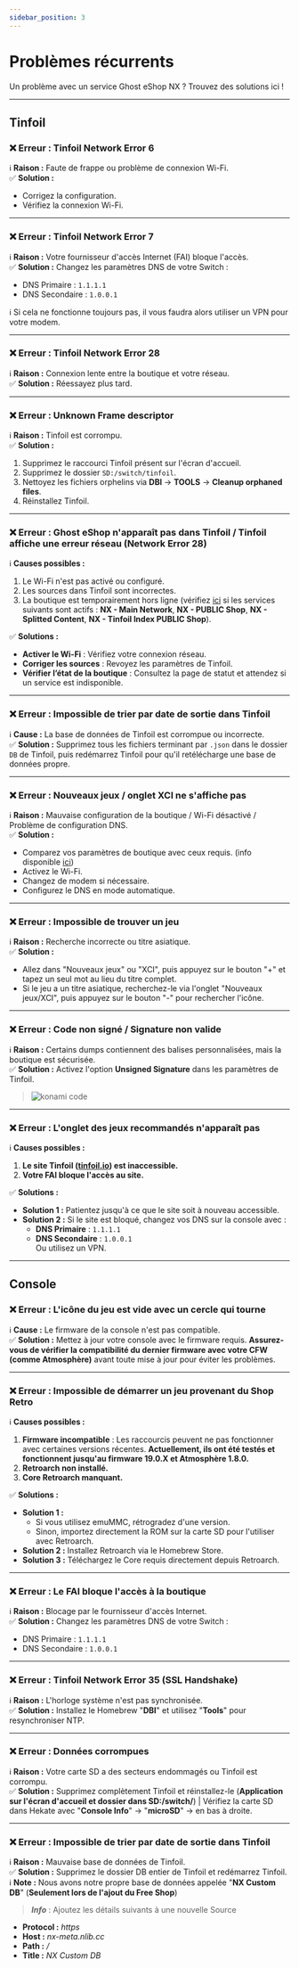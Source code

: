```yaml
---
sidebar_position: 3
---
```


# Problèmes récurrents
Un problème avec un service Ghost eShop NX ? Trouvez des solutions ici !

---

## Tinfoil

### ❌ Erreur : Tinfoil Network Error 6
ℹ️ **Raison :** Faute de frappe ou problème de connexion Wi-Fi.  
✅ **Solution :**  
- Corrigez la configuration.  
- Vérifiez la connexion Wi-Fi.

---

### ❌ Erreur : Tinfoil Network Error 7
ℹ️ **Raison :** Votre fournisseur d'accès Internet (FAI) bloque l'accès.  
✅ **Solution :** Changez les paramètres DNS de votre Switch :  
- DNS Primaire : `1.1.1.1`  
- DNS Secondaire : `1.0.0.1`

ℹ️ Si cela ne fonctionne toujours pas, il vous faudra alors utiliser un VPN pour votre modem.

---

### ❌ Erreur : Tinfoil Network Error 28
ℹ️ **Raison :** Connexion lente entre la boutique et votre réseau.  
✅ **Solution :** Réessayez plus tard.

---

### ❌ Erreur : Unknown Frame descriptor
ℹ️ **Raison :** Tinfoil est corrompu.  
✅ **Solution :**  
1. Supprimez le raccourci Tinfoil présent sur l'écran d'accueil.  
2. Supprimez le dossier `SD:/switch/tinfoil`.  
3. Nettoyez les fichiers orphelins via **DBI** -> **TOOLS** -> **Cleanup orphaned files**.  
4. Réinstallez Tinfoil.

---

### ❌ Erreur : Ghost eShop n'apparaît pas dans Tinfoil / Tinfoil affiche une erreur réseau (Network Error 28)

ℹ️ **Causes possibles :**  
1. Le Wi-Fi n'est pas activé ou configuré.  
2. Les sources dans Tinfoil sont incorrectes.  
3. La boutique est temporairement hors ligne (vérifiez [ici](https://status.ghostland.at/) si les services suivants sont actifs : **NX - Main Network**, **NX - PUBLIC Shop**, **NX - Splitted Content**, **NX - Tinfoil Index PUBLIC Shop**).  

✅ **Solutions :**  
- **Activer le Wi-Fi** : Vérifiez votre connexion réseau.  
- **Corriger les sources** : Revoyez les paramètres de Tinfoil.  
- **Vérifier l’état de la boutique** : Consultez la page de statut et attendez si un service est indisponible.  

---

### ❌ Erreur : Impossible de trier par date de sortie dans Tinfoil

ℹ️ **Cause :** La base de données de Tinfoil est corrompue ou incorrecte.  
✅ **Solution :** Supprimez tous les fichiers terminant par `.json` dans le dossier `DB` de Tinfoil, puis redémarrez Tinfoil pour qu'il retélécharge une base de données propre.

---

### ❌ Erreur : Nouveaux jeux / onglet XCI ne s'affiche pas
ℹ️ **Raison :** Mauvaise configuration de la boutique / Wi-Fi désactivé / Problème de configuration DNS.  
✅ **Solution :**  
- Comparez vos paramètres de boutique avec ceux requis. (info disponible [ici](https://nx.ghostland.at))
- Activez le Wi-Fi.  
- Changez de modem si nécessaire.  
- Configurez le DNS en mode automatique.

---

### ❌ Erreur : Impossible de trouver un jeu
ℹ️ **Raison :** Recherche incorrecte ou titre asiatique.  
✅ **Solution :**  
- Allez dans "Nouveaux jeux" ou "XCI", puis appuyez sur le bouton "+" et tapez un seul mot au lieu du titre complet.  
- Si le jeu a un titre asiatique, recherchez-le via l'onglet "Nouveaux jeux/XCI", puis appuyez sur le bouton "-" pour rechercher l'icône.

---

### ❌ Erreur : Code non signé / Signature non valide
ℹ️ **Raison :** Certains dumps contiennent des balises personnalisées, mais la boutique est sécurisée.  
✅ **Solution :** Activez l'option **Unsigned Signature** dans les paramètres de Tinfoil.  

> ![konami code](/img/nx/konami.jpg)

---

### ❌ Erreur : L'onglet des jeux recommandés n'apparaît pas

ℹ️ **Causes possibles :**  
1. **Le site Tinfoil ([tinfoil.io](https://tinfoil.io)) est inaccessible.**  
2. **Votre FAI bloque l'accès au site.**

✅ **Solutions :**  
- **Solution 1 :** Patientez jusqu'à ce que le site soit à nouveau accessible.  
- **Solution 2 :** Si le site est bloqué, changez vos DNS sur la console avec :  
  - **DNS Primaire** : `1.1.1.1`  
  - **DNS Secondaire** : `1.0.0.1`  
  Ou utilisez un VPN.

---

## Console

### ❌ Erreur : L'icône du jeu est vide avec un cercle qui tourne

ℹ️ **Cause :** Le firmware de la console n'est pas compatible.  
✅ **Solution :** Mettez à jour votre console avec le firmware requis. **Assurez-vous de vérifier la compatibilité du dernier firmware avec votre CFW (comme Atmosphère)** avant toute mise à jour pour éviter les problèmes.

---

### ❌ Erreur : Impossible de démarrer un jeu provenant du Shop Retro

ℹ️ **Causes possibles :**  
1. **Firmware incompatible** : Les raccourcis peuvent ne pas fonctionner avec certaines versions récentes. **Actuellement, ils ont été testés et fonctionnent jusqu'au firmware 19.0.X et Atmosphère 1.8.0.**  
2. **Retroarch non installé.**  
3. **Core Retroarch manquant.**

✅ **Solutions :**  
- **Solution 1 :**  
  - Si vous utilisez emuMMC, rétrogradez d'une version.  
  - Sinon, importez directement la ROM sur la carte SD pour l'utiliser avec Retroarch.  
- **Solution 2 :** Installez Retroarch via le Homebrew Store.  
- **Solution 3 :** Téléchargez le Core requis directement depuis Retroarch.

---

### ❌ Erreur : Le FAI bloque l'accès à la boutique
ℹ️ **Raison :** Blocage par le fournisseur d'accès Internet.  
✅ **Solution :** Changez les paramètres DNS de votre Switch :  
- DNS Primaire : `1.1.1.1`  
- DNS Secondaire : `1.0.0.1`

---

### ❌ Erreur : Tinfoil Network Error 35 (SSL Handshake)
ℹ️ **Raison :** L'horloge système n'est pas synchronisée.  
✅ **Solution :** Installez le Homebrew "**DBI**" et utilisez "**Tools**" pour resynchroniser NTP.

---

### ❌ Erreur : Données corrompues
ℹ️ **Raison :** Votre carte SD a des secteurs endommagés ou Tinfoil est corrompu.  
✅ **Solution :** Supprimez complètement Tinfoil et réinstallez-le (**Application sur l'écran d'accueil et dossier dans SD:/switch/**) | Vérifiez la carte SD dans Hekate avec "**Console Info**" -> "**microSD**" -> en bas à droite.

---

### ❌ Erreur : Impossible de trier par date de sortie dans Tinfoil
ℹ️ **Raison :** Mauvaise base de données de Tinfoil.  
✅ **Solution :** Supprimez le dossier DB entier de Tinfoil et redémarrez Tinfoil.  
ℹ️ **Note :** Nous avons notre propre base de données appelée "**NX Custom DB**" (**Seulement lors de l'ajout du Free Shop**)  

> ***Info*** : Ajoutez les détails suivants à une nouvelle Source

- **Protocol :** *https*
- **Host :** *nx-meta.nlib.cc*
- **Path :** */*
- **Title :** *NX Custom DB*
